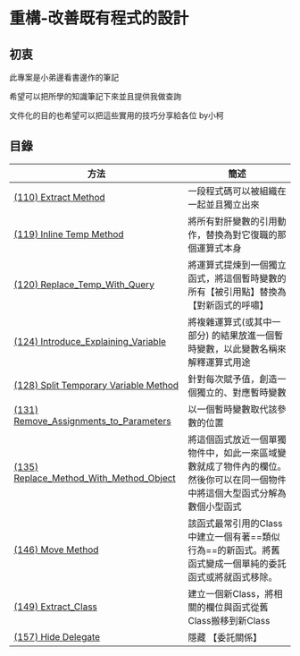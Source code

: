 # 重構-改善既有程式的設計

## 初衷

此專案是小弟邊看書邊作的筆記

希望可以把所學的知識筆記下來並且提供我做查詢

文件化的目的也希望可以把這些實用的技巧分享給各位 by小柯

## 目錄


|方法  |簡述  |
|---------|---------|
|[(110) Extract Method](/doc/(110)Extract_Method.md)     |一段程式碼可以被組織在一起並且獨立出來         |
|[(119) Inline Temp Method](/doc/(119)Inline_Temp.md)     |將所有對肝變數的引用動作，替換為對它復職的那個運算式本身         |
|[(120) Replace_Temp_With_Query](/doc/((120)Replace_Temp_With_Query.md))     |將運算式提煉到一個獨立函式，將這個暫時變數的所有【被引用點】替換為【對新函式的呼嘯】         |
|[(124) Introduce_Explaining_Variable](/doc/(124)Introduce_Explaining_Variable.md)     |將複雜運算式(或其中一部分) 的結果放進一個暫時變數，以此變數名稱來解釋運算式用途         |
|[(128) Split Temporary Variable Method](/doc/(128)Split_Temporary_Variable.md)     |針對每次賦予值，創造一個獨立的、對應暫時變數         |
|[(131) Remove_Assignments_to_Parameters](/doc/(131)Remove_Assignments_to_Parameters)     |以一個暫時變數取代該參數的位置         |
|[(135) Replace_Method_With_Method_Object](/doc/(135)Replace_Method_With_Method_Object.md)     |將這個函式放近一個單獨物件中，如此一來區域變數就成了物件內的欄位。然後你可以在同一個物件中將這個大型函式分解為數個小型函式         |
|[(146) Move Method](/doc/(142)Move_Method.md)     |該函式最常引用的Class中建立一個有著==類似行為==的新函式。將舊函式變成一個單純的委託函式或將就函式移除。         |
|[(149) Extract_Class](/doc/(149)Extract_Class.md)     |建立一個新Class，將相關的欄位與函式從舊Class搬移到新Class         |
|[(157) Hide Delegate](/doc/(157)Hide_Delegate.md)     |隱藏 【委託關係】       |